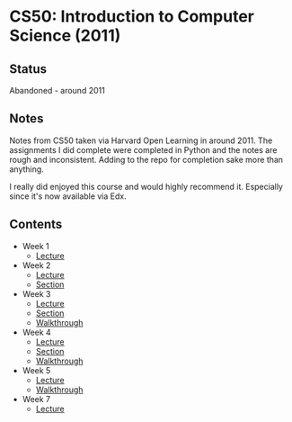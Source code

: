# CS50: Introduction to Computer Science (2011)

## Status

Abandoned - around 2011

## Notes

Notes from CS50 taken via Harvard Open Learning in around 2011. The assignments I did complete were completed in Python and the notes are rough and inconsistent. Adding to the repo for completion sake more than anything.

I really did enjoyed this course and would highly recommend it. Especially since it's now available via Edx.

## Contents

* Week 1
    * [Lecture](week_1_lecture.md)
* Week 2
    * [Lecture](week_2_lecture.md)
    * [Section](week_2_section.md) 
* Week 3
    * [Lecture](week_3_lecture.md)
    * [Section](week_3_section.md)
    * [Walkthrough](week_3_walkthrough.md)
* Week 4
    * [Lecture](week_4_lecture.md)
    * [Section](week_4_section.md)
    * [Walkthrough](week_4_walkthrough.md)
* Week 5
    * [Lecture](week_5_lecture.md)
    * [Walkthrough](week_5_walkthrough.md)
* Week 7
    * [Lecture](week_7_lecture.md)
